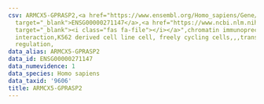 ```yaml
---
csv: ARMCX5-GPRASP2,<a href="https://www.ensembl.org/Homo_sapiens/Gene/Summary?db=core;g=ENSG00000271147"
  target="_blank">ENSG00000271147</a>,<a href="https://www.ncbi.nlm.nih.gov/pubmed/23959860"
  target="_blank"><i class="fas fa-file"></i></a>",chromatin immunoprecipitation assay,direct
  interaction,K562 derived cell line cell, freely cycling cells,,,transcriptional
  regulation,
data_alias: ARMCX5-GPRASP2
data_id: ENSG00000271147
data_numevidence: 1
data_species: Homo sapiens
data_taxid: '9606'
title: ARMCX5-GPRASP2
---
```

